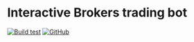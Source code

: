 # Interactive Brokers trading bot

[![Build test](https://github.com/rylorin/portfolio-manager-nodebot/workflows/ci/badge.svg?branch=master)](https://github.com/rylorin/portfolio-manager-nodebot/actions/workflows/ci.yml)
[![GitHub](https://img.shields.io/github/license/rylorin/portfolio-manager-nodebot)](https://github.com/rylorin/portfolio-manager-nodebot/LICENSE)
